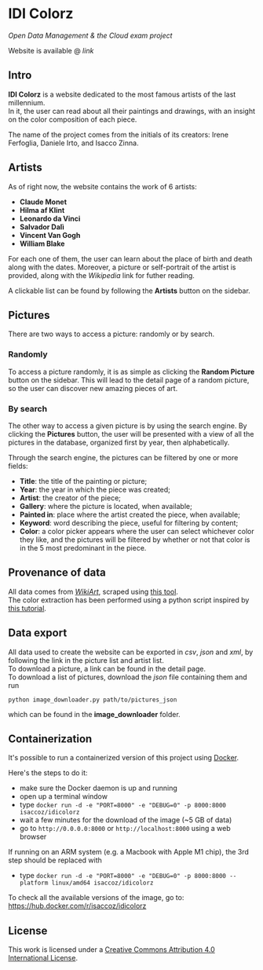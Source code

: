 # IDI Colorz
*Open Data Management &amp; the Cloud exam project*

Website is available @ *link*

## Intro
**IDI Colorz** is a website dedicated to the most famous artists of the last millennium.   
In it, the user can read about all their paintings and drawings, with an insight on the color composition of each piece.  

The name of the project comes from the initials of its creators: Irene Ferfoglia, Daniele Irto, and Isacco Zinna.


## Artists
As of right now, the website contains the work of 6 artists:
* **Claude Monet**
* **Hilma af Klint**
* **Leonardo da Vinci**
* **Salvador Dalì**
* **Vincent Van Gogh**
* **William Blake**

For each one of them, the user can learn about the place of birth and death along with the dates. Moreover, a picture or self-portrait of the artist is provided, along with the *Wikipedia* link for futher reading. 

A clickable list can be found by following the **Artists** button on the sidebar.

## Pictures
There are two ways to access a picture: randomly or by search.

### Randomly
To access a picture randomly, it is as simple as clicking the **Random Picture** button on the sidebar. This will lead to the detail page of a random picture, so the user can discover new amazing pieces of art.

### By search
The other way to access a given picture is by using the search engine. By clicking the **Pictures** button, the user will be presented with a view of all the pictures in the database, organized first by year, then alphabetically. 

Through the search engine, the pictures can be filtered by one or more fields:
* **Title**: the title of the painting or picture;
* **Year**: the year in which the piece was created;
* **Artist**: the creator of the piece;
* **Gallery**: where the picture is located, when available;
* **Painted in**: place where the artist created the piece, when available;
* **Keyword**: word describing the piece, useful for filtering by content;
* **Color**: a color picker appears where the user can select whichever color they like, and the pictures will be filtered by whether or not that color is in the 5 most predominant in the piece. 

## Provenance of data
All data comes from [*WikiArt*](https://www.wikiart.org), scraped using [this tool](https://github.com/lucasdavid/wikiart).  
The color extraction has been performed using a python script inspired by [this tutorial](https://www.alessandroai.com/extract-and-analyze-colors-from-any-image/).

## Data export
All data used to create the website can be exported in *csv*, *json* and *xml*, by following the link in the picture list and artist list.  
To download a picture, a link can be found in the detail page.  
To download a list of pictures, download the *json* file containing them and run 
```
python image_downloader.py path/to/pictures_json
```
which can be found in the **image_downloader** folder.

## Containerization

It's possible to run a containerized version of this project using [Docker](https://www.docker.com). 

Here's the steps to do it:
* make sure the Docker daemon is up and running
* open up a terminal window
* type `docker run -d -e "PORT=8000" -e "DEBUG=0" -p 8000:8000 isaccoz/idicolorz`
* wait a few minutes for the download of the image (~5 GB of data) 
* go to `http://0.0.0.0:8000` or `http://localhost:8000` using a web browser

If running on an ARM system (e.g. a Macbook with Apple M1 chip), the 3rd step should be replaced with
* type `docker run -d -e "PORT=8000" -e "DEBUG=0" -p 8000:8000 --platform linux/amd64 isaccoz/idicolorz`
  
To check all the available versions of the image, go to: https://hub.docker.com/r/isaccoz/idicolorz

## License
This work is licensed under a [Creative Commons Attribution 4.0 International License](http://creativecommons.org/licenses/by/4.0/).
